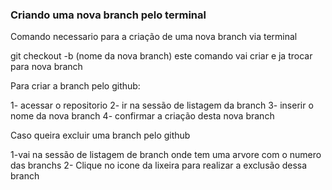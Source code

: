 ### Criando uma nova branch pelo terminal

Comando necessario para a criação de uma nova branch via terminal


git checkout -b (nome da nova branch)
este comando vai criar e ja trocar para nova branch

Para criar a branch pelo github:

1- acessar o repositorio
2- ir na sessão de listagem da branch
3- inserir o nome da nova branch
4- confirmar a criação desta nova branch


Caso queira excluir uma branch pelo github 

1-vai na sessão de listagem de branch onde tem uma arvore com o numero das branchs
2- Clique no icone da lixeira para realizar a exclusão dessa branch